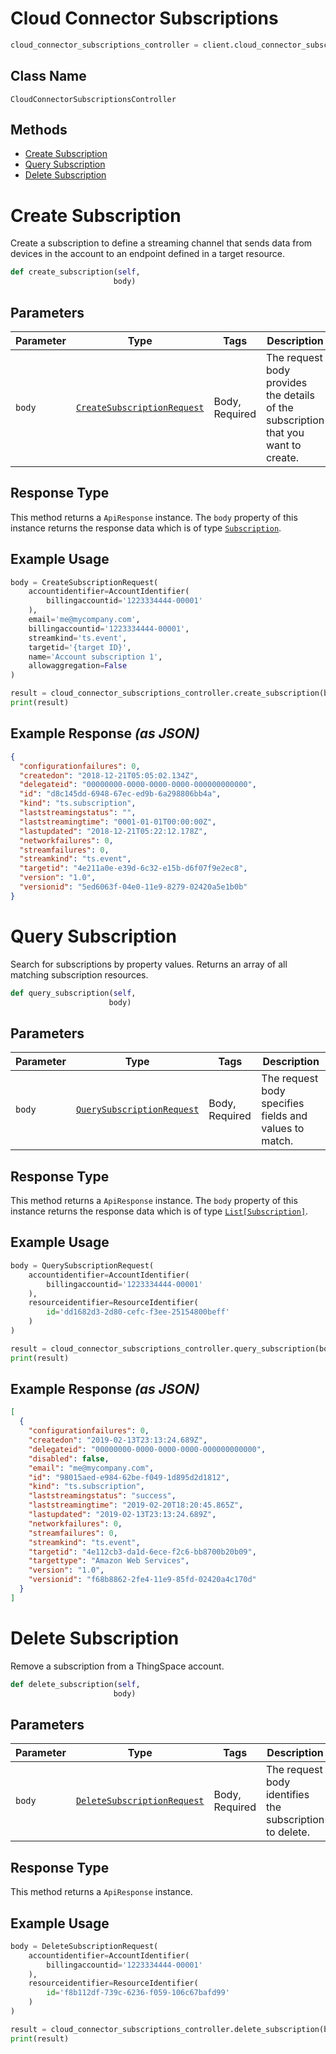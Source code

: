 # Cloud Connector Subscriptions

```python
cloud_connector_subscriptions_controller = client.cloud_connector_subscriptions
```

## Class Name

`CloudConnectorSubscriptionsController`

## Methods

* [Create Subscription](../../doc/controllers/cloud-connector-subscriptions.md#create-subscription)
* [Query Subscription](../../doc/controllers/cloud-connector-subscriptions.md#query-subscription)
* [Delete Subscription](../../doc/controllers/cloud-connector-subscriptions.md#delete-subscription)


# Create Subscription

Create a subscription to define a streaming channel that sends data from devices in the account to an endpoint defined in a target resource.

```python
def create_subscription(self,
                       body)
```

## Parameters

| Parameter | Type | Tags | Description |
|  --- | --- | --- | --- |
| `body` | [`CreateSubscriptionRequest`](../../doc/models/create-subscription-request.md) | Body, Required | The request body provides the details of the subscription that you want to create. |

## Response Type

This method returns a `ApiResponse` instance. The `body` property of this instance returns the response data which is of type [`Subscription`](../../doc/models/subscription.md).

## Example Usage

```python
body = CreateSubscriptionRequest(
    accountidentifier=AccountIdentifier(
        billingaccountid='1223334444-00001'
    ),
    email='me@mycompany.com',
    billingaccountid='1223334444-00001',
    streamkind='ts.event',
    targetid='{target ID}',
    name='Account subscription 1',
    allowaggregation=False
)

result = cloud_connector_subscriptions_controller.create_subscription(body)
print(result)
```

## Example Response *(as JSON)*

```json
{
  "configurationfailures": 0,
  "createdon": "2018-12-21T05:05:02.134Z",
  "delegateid": "00000000-0000-0000-0000-000000000000",
  "id": "d8c145dd-6948-67ec-ed9b-6a298806bb4a",
  "kind": "ts.subscription",
  "laststreamingstatus": "",
  "laststreamingtime": "0001-01-01T00:00:00Z",
  "lastupdated": "2018-12-21T05:22:12.178Z",
  "networkfailures": 0,
  "streamfailures": 0,
  "streamkind": "ts.event",
  "targetid": "4e211a0e-e39d-6c32-e15b-d6f07f9e2ec8",
  "version": "1.0",
  "versionid": "5ed6063f-04e0-11e9-8279-02420a5e1b0b"
}
```


# Query Subscription

Search for subscriptions by property values. Returns an array of all matching subscription resources.

```python
def query_subscription(self,
                      body)
```

## Parameters

| Parameter | Type | Tags | Description |
|  --- | --- | --- | --- |
| `body` | [`QuerySubscriptionRequest`](../../doc/models/query-subscription-request.md) | Body, Required | The request body specifies fields and values to match. |

## Response Type

This method returns a `ApiResponse` instance. The `body` property of this instance returns the response data which is of type [`List[Subscription]`](../../doc/models/subscription.md).

## Example Usage

```python
body = QuerySubscriptionRequest(
    accountidentifier=AccountIdentifier(
        billingaccountid='1223334444-00001'
    ),
    resourceidentifier=ResourceIdentifier(
        id='dd1682d3-2d80-cefc-f3ee-25154800beff'
    )
)

result = cloud_connector_subscriptions_controller.query_subscription(body)
print(result)
```

## Example Response *(as JSON)*

```json
[
  {
    "configurationfailures": 0,
    "createdon": "2019-02-13T23:13:24.689Z",
    "delegateid": "00000000-0000-0000-0000-000000000000",
    "disabled": false,
    "email": "me@mycompany.com",
    "id": "98015aed-e984-62be-f049-1d895d2d1812",
    "kind": "ts.subscription",
    "laststreamingstatus": "success",
    "laststreamingtime": "2019-02-20T18:20:45.865Z",
    "lastupdated": "2019-02-13T23:13:24.689Z",
    "networkfailures": 0,
    "streamfailures": 0,
    "streamkind": "ts.event",
    "targetid": "4e112cb3-da1d-6ece-f2c6-bb8700b20b09",
    "targettype": "Amazon Web Services",
    "version": "1.0",
    "versionid": "f68b8862-2fe4-11e9-85fd-02420a4c170d"
  }
]
```


# Delete Subscription

Remove a subscription from a ThingSpace account.

```python
def delete_subscription(self,
                       body)
```

## Parameters

| Parameter | Type | Tags | Description |
|  --- | --- | --- | --- |
| `body` | [`DeleteSubscriptionRequest`](../../doc/models/delete-subscription-request.md) | Body, Required | The request body identifies the subscription to delete. |

## Response Type

This method returns a `ApiResponse` instance.

## Example Usage

```python
body = DeleteSubscriptionRequest(
    accountidentifier=AccountIdentifier(
        billingaccountid='1223334444-00001'
    ),
    resourceidentifier=ResourceIdentifier(
        id='f8b112df-739c-6236-f059-106c67bafd99'
    )
)

result = cloud_connector_subscriptions_controller.delete_subscription(body)
print(result)
```


